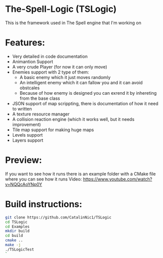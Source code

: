 # The-Spell-Logic (TSLogic)

This is the framework used in The Spell engine that I'm working on

# Features:

  - Very detailed in code documentation
  - Animantion Support
  - A very crude Player (for now it can only move)
  - Enemies support with 2 type of them:
    - A basic enemy which it just moves randomly
    - An intelligent enemy which it can fallow you and it can avoid obstcales
    - Because of how enemy is designed you can exrend it by inhereting from the base class
  - JSON support of map scrippting, there is documentation of how it need to written
  - A texture resource manager
  - A collision reaction engine (which it works well, but it needs improvement)
  - Tile map support for making huge maps
  - Levels support
  - Layers support
  
# Preview:

  If you want to see how it runs there is an example folder with a CMake file where you can see how it runs
  Video: https://www.youtube.com/watch?v=NQQcAoYNp0Y
  # Build instructions:
  
  ```sh
  git clone https://github.com/CatalinNic1/TSLogic
  cd TSLogic
  cd Examples
  mkdir build
  cd build
  cmake ..
  make -j
  ./TSLogicTest
  `
